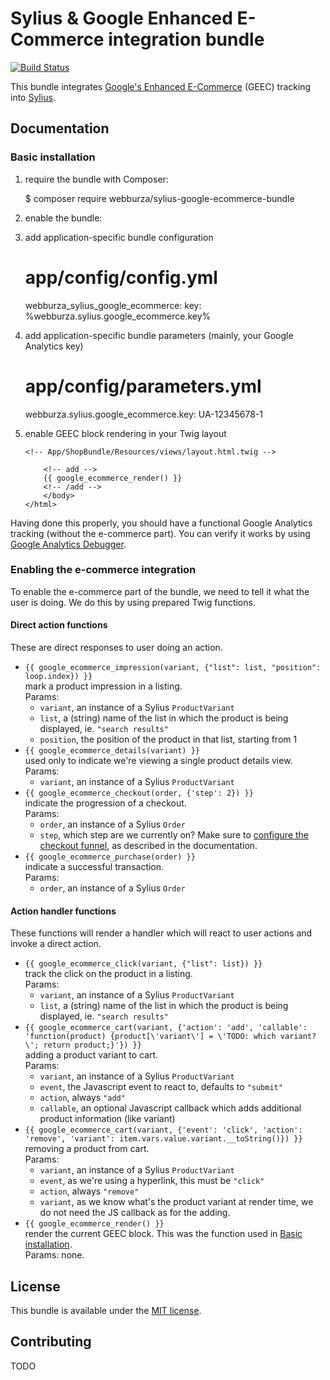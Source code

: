 # Sylius & Google Enhanced E-Commerce integration bundle

[![Build Status](https://travis-ci.org/webburza/sylius-google-ecommerce-bundle.svg?branch=master)](https://travis-ci.org/webburza/sylius-google-ecommerce-bundle)

This bundle integrates [Google's Enhanced E-Commerce](https://developers.google.com/analytics/devguides/collection/analyticsjs/enhanced-ecommerce) (GEEC) tracking into [Sylius](http://sylius.org/).

## Documentation

###  Basic installation

  1. require the bundle with Composer:

        $ composer require webburza/sylius-google-ecommerce-bundle
  2. enable the bundle:
  
        <?php
        // app/AppKernel.php
        
        public function registerBundles()
        {
            $bundles = array(
                // ...
                new \Webburza\Sylius\GoogleEcommerceBundle\WebburzaSyliusGoogleEcommerceBundle(),
                // ...
            );
        }
  3. add application-specific bundle configuration

        # app/config/config.yml
        
        webburza_sylius_google_ecommerce:
            key: %webburza.sylius.google_ecommerce.key%
  4. add application-specific bundle parameters (mainly, your Google Analytics key)

        # app/config/parameters.yml
        
        webburza.sylius.google_ecommerce.key: UA-12345678-1
  5. enable GEEC block rendering in your Twig layout

         <!-- App/ShopBundle/Resources/views/layout.html.twig -->
         
             <!-- add -->
             {{ google_ecommerce_render() }}
             <!-- /add -->
             </body>
         </html>

Having done this properly, you should have a functional Google Analytics tracking (without the e-commerce part). You can verify it works by
using [Google Analytics Debugger](https://chrome.google.com/webstore/detail/google-analytics-debugger/jnkmfdileelhofjcijamephohjechhna).

### Enabling the e-commerce integration

To enable the e-commerce part of the bundle, we need to tell it what the user is doing. We do this by using prepared Twig functions.

#### Direct action functions

These are direct responses to user doing an action.

  * `{{ google_ecommerce_impression(variant, {"list": list, "position": loop.index}) }}`  
    mark a product impression in a listing.  
    Params:
    * `variant`, an instance of a Sylius `ProductVariant`
    * `list`, a (string) name of the list in which the product is being displayed, ie. `"search results"`
    * `position`, the position of the product in that list, starting from 1
  * `{{ google_ecommerce_details(variant) }}`  
    used only to indicate we're viewing a single product details view.  
    Params:
    * `variant`, an instance of a Sylius `ProductVariant`
  * `{{ google_ecommerce_checkout(order, {'step': 2}) }}`  
    indicate the progression of a checkout.  
    Params:
    * `order`, an instance of a Sylius `Order`
    * `step`, which step are we currently on? Make sure to [configure the checkout funnel](https://developers.google.com/analytics/devguides/collection/analyticsjs/enhanced-ecommerce#measuring-checkout), as described in the documentation.
  * `{{ google_ecommerce_purchase(order) }}`  
    indicate a successful transaction.  
    Params:
    * `order`, an instance of a Sylius `Order`

#### Action handler functions

These functions will render a handler which will react to user actions and invoke a direct action.

  * `{{ google_ecommerce_click(variant, {"list": list}) }}`  
    track the click on the product in a listing.  
    Params:
    * `variant`, an instance of a Sylius `ProductVariant`
    * `list`, a (string) name of the list in which the product is being displayed, ie. `"search results"`
  * `{{ google_ecommerce_cart(variant, {'action': 'add', 'callable': 'function(product) {product[\'variant\'] = \'TODO: which variant?\'; return product;}'}) }}`  
    adding a product variant to cart.  
    Params:
    * `variant`, an instance of a Sylius `ProductVariant`
    * `event`, the Javascript event to react to, defaults to `"submit"`
    * `action`, always `"add"`
    * `callable`, an optional Javascript callback which adds additional product information (like variant)
  * `{{ google_ecommerce_cart(variant, {'event': 'click', 'action': 'remove', 'variant': item.vars.value.variant.__toString()}) }}`  
    removing a product from cart.  
    Params:
    * `variant`, an instance of a Sylius `ProductVariant`
    * `event`, as we're using a hyperlink, this must be `"click"`
    * `action`, always `"remove"`
    * `variant`, as we know what's the product variant at render time, we do not need the JS callback as for the adding.
  * `{{ google_ecommerce_render() }}`  
    render the current GEEC block. This was the function used in [Basic installation](#basic-installation).  
    Params: none.

## License

This bundle is available under the [MIT license](LICENSE).

## Contributing

TODO
